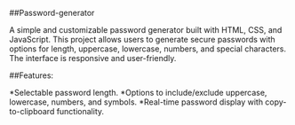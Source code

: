 ##Password-generator

A simple and customizable password generator built with HTML, CSS, and JavaScript. This project allows users to generate secure passwords with options for length, uppercase, lowercase, numbers, and special characters. The interface is responsive and user-friendly.

##Features:

  *Selectable password length.
  *Options to include/exclude uppercase, lowercase, numbers, and symbols.
  *Real-time password display with copy-to-clipboard functionality.
